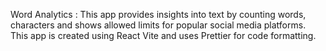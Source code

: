 Word Analytics : This app provides insights into text by counting words, characters and shows allowed limits for popular social media platforms.
This app is created using React Vite and uses Prettier for code formatting. 

